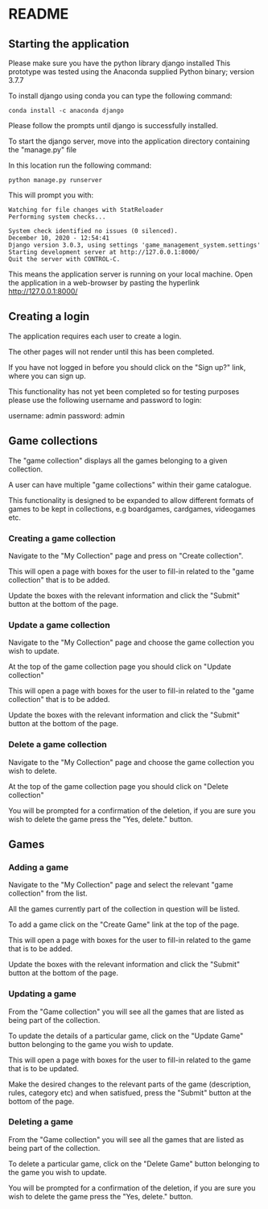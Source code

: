 # README

## Starting the application

Please make sure you have the python library django installed
This prototype was tested using the Anaconda supplied Python binary; version 3.7.7

To install django using conda you can type the following command:

```
conda install -c anaconda django
```

Please follow the prompts until django is successfully installed.

To start the django server, move into the application directory containing the "manage.py" file

In this location run the following command:

```
python manage.py runserver
```

This will prompt you with:

```
Watching for file changes with StatReloader
Performing system checks...

System check identified no issues (0 silenced).
December 10, 2020 - 12:54:41
Django version 3.0.3, using settings 'game_management_system.settings'
Starting development server at http://127.0.0.1:8000/
Quit the server with CONTROL-C.
```

This means the application server is running on your local machine.
Open the application in a web-browser by pasting the hyperlink http://127.0.0.1:8000/

## Creating a login

The application requires each user to create a login. 

The other pages will not render until this has been completed.

If you have not logged in before you should click on the "Sign up?" link, where you can sign up.

This functionality has not yet been completed so for testing purposes please use the following username and password
to login:

username: admin
password: admin

## Game collections

The "game collection" displays all the games belonging to a given collection.

A user can have multiple "game collections" within their game catalogue.

This functionality is designed to be expanded to allow different formats of games to be kept in collections, e.g boardgames, cardgames, videogames etc.

### Creating a game collection

Navigate to the "My Collection" page and press on "Create collection".

This will open a page with boxes for the user to fill-in related to the "game collection" that is to be added.

Update the boxes with the relevant information and click the "Submit" button at the bottom of the page.

### Update a game collection

Navigate to the "My Collection" page and choose the game collection you wish to update.

At the top of the game collection page you should click on "Update collection"

This will open a page with boxes for the user to fill-in related to the "game collection" that is to be added.

Update the boxes with the relevant information and click the "Submit" button at the bottom of the page.

### Delete a game collection

Navigate to the "My Collection" page and choose the game collection you wish to delete.

At the top of the game collection page you should click on "Delete collection"

You will be prompted for a confirmation of the deletion, if you are sure you wish to delete the game press the "Yes, delete." button.

## Games

### Adding a game

Navigate to the "My Collection" page and select the relevant "game collection" from the list.

All the games currently part of the collection in question will be listed.

To add a game click on the "Create Game" link at the top of the page.

This will open a page with boxes for the user to fill-in related to the game that is to be added.

Update the boxes with the relevant information and click the "Submit" button at the bottom of the page.

### Updating a game 

From the "Game collection" you will see all the games that are listed as being part of the collection.

To update the details of a particular game, click on the "Update Game" button  belonging to the game you wish to update.

This will open a page with boxes for the user to fill-in related to the game that is to be updated.

Make the desired changes to the relevant parts of the game (description, rules, category etc) and when satisfued, press the "Submit" button at the bottom of the page.

### Deleting a game

From the "Game collection" you will see all the games that are listed as being part of the collection.

To delete a particular game, click on the "Delete Game" button belonging to the game you wish to update.

You will be prompted for a confirmation of the deletion, if you are sure you wish to delete the game press the "Yes, delete." button.

